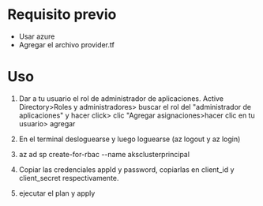 # Requisito previo
* Usar azure
* Agregar el archivo provider.tf
# Uso

1. Dar a tu usuario el rol de administrador de aplicaciones. Active Directory>Roles y administradores> buscar el rol del "administrador de aplicaciones" y hacer click> clic "Agregar asignaciones>hacer clic en tu usuario> agregar

2. En el terminal desloguearse y luego loguearse (az logout y az login)
3. az ad sp create-for-rbac --name aksclusterprincipal
4. Copiar las credenciales appId y password, copiarlas en client_id y client_secret respectivamente.
5. ejecutar el plan y apply